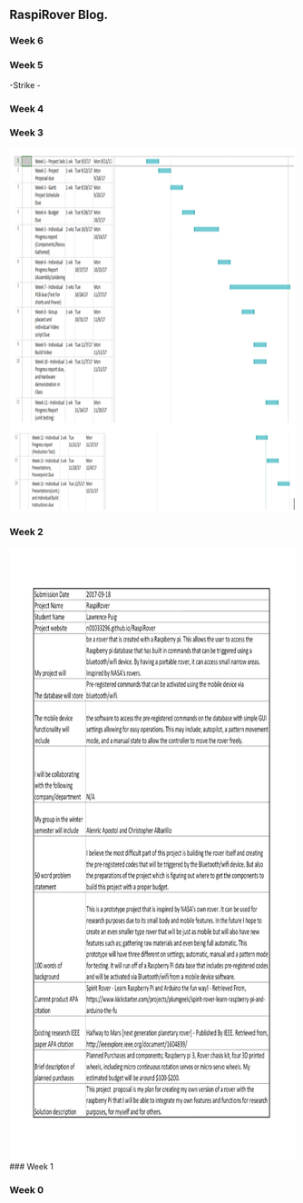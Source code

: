 RaspiRover Blog.
-------------


### Week 6

### Week 5

-Strike -

### Week 4


### Week 3

<img src="https://github.com/n01033296/RaspiRover/blob/master/Proposal%20Schedule.PNG?raw=true" alt="Proposal Schedule" width="1080" height="640">

### Week 2
<img src="https://github.com/n01033296/RaspiRover/blob/master/ProposalContent.png?raw=true" alt="Proposal Content" width="1280" height="1080">
### Week 1

### Week 0
